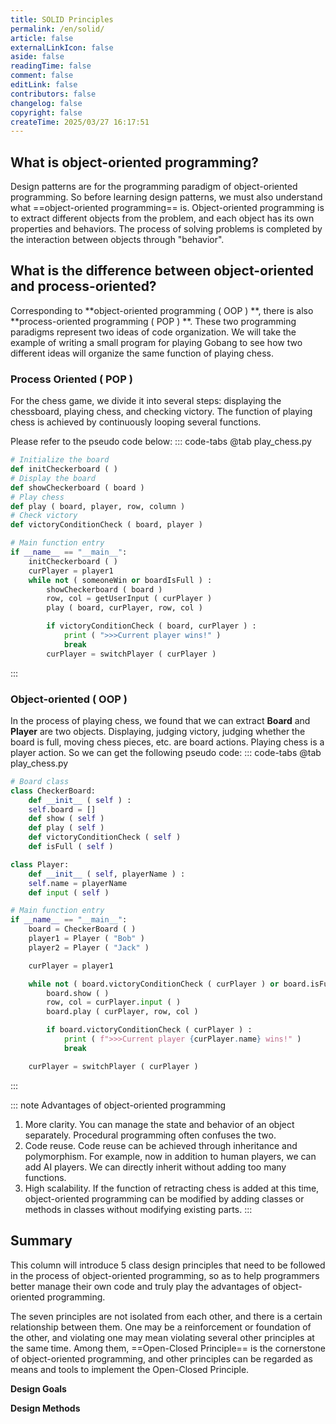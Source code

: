 ```yaml
---
title: SOLID Principles
permalink: /en/solid/
article: false
externalLinkIcon: false
aside: false
readingTime: false
comment: false
editLink: false
contributors: false
changelog: false
copyright: false
createTime: 2025/03/27 16:17:51
---
```

## What is object-oriented programming?
Design patterns are for the programming paradigm of object-oriented programming. So before learning design patterns, we must also understand what ==object-oriented programming== is. ​​Object-oriented programming is to extract different objects from the problem, and each object has its own properties and behaviors. The process of solving problems is completed by the interaction between objects through "behavior".

## What is the difference between object-oriented and process-oriented?
Corresponding to **object-oriented programming ( OOP ) **, there is also **process-oriented programming ( POP ) **. These two programming paradigms represent two ideas of code organization. We will take the example of writing a small program for playing Gobang to see how two different ideas will organize the same function of playing chess.

### Process Oriented ( POP )
For the chess game, we divide it into several steps: displaying the chessboard, playing chess, and checking victory. The function of playing chess is achieved by continuously looping several functions.

Please refer to the pseudo code below:
::: code-tabs
@tab play_chess.py
``` python
# Initialize the board
def initCheckerboard ( )
# Display the board
def showCheckerboard ( board )
# Play chess
def play ( board, player, row, column )
# Check victory
def victoryConditionCheck ( board, player )

# Main function entry
if __name__ == "__main__":
    initCheckerboard ( )
    curPlayer = player1
    while not ( someoneWin or boardIsFull ) :
        showCheckerboard ( board )
        row, col = getUserInput ( curPlayer )
        play ( board, curPlayer, row, col )

        if victoryConditionCheck ( board, curPlayer ) :
            print ( ">>>Current player wins!" )
            break
        curPlayer = switchPlayer ( curPlayer )
```
:::

### Object-oriented ( OOP )
In the process of playing chess, we found that we can extract **Board** and **Player** are two objects. Displaying, judging victory, judging whether the board is full, moving chess pieces, etc. are board actions. Playing chess is a player action. So we can get the following pseudo code:
::: code-tabs
@tab play_chess.py
```python
# Board class
class CheckerBoard:
    def __init__ ( self ) :
    self.board = []
    def show ( self )
    def play ( self )
    def victoryConditionCheck ( self )
    def isFull ( self )

class Player:
    def __init__ ( self, playerName ) :
    self.name = playerName
    def input ( self )

# Main function entry
if __name__ == "__main__":
    board = CheckerBoard ( )
    player1 = Player ( "Bob" )
    player2 = Player ( "Jack" )

    curPlayer = player1

    while not ( board.victoryConditionCheck ( curPlayer ) or board.isFull ( )) :
        board.show ( )
        row, col = curPlayer.input ( )
        board.play ( curPlayer, row, col )

        if board.victoryConditionCheck ( curPlayer ) :
            print ( f">>>Current player {curPlayer.name} wins!" )
            break

    curPlayer = switchPlayer ( curPlayer )
```
:::

::: note Advantages of object-oriented programming
1.  More clarity. You can manage the state and behavior of an object separately. Procedural programming often confuses the two.
2.  Code reuse. Code reuse can be achieved through inheritance and polymorphism. For example, now in addition to human players, we can add AI players. We can directly inherit without adding too many functions.
3.  High scalability. If the function of retracting chess is added at this time, object-oriented programming can be modified by adding classes or methods in classes without modifying existing parts.
:::

## Summary
This column will introduce 5 class design principles that need to be followed in the process of object-oriented programming, so as to help programmers better manage their own code and truly play the advantages of object-oriented programming.

The seven principles are not isolated from each other, and there is a certain relationship between them. One may be a reinforcement or foundation of the other, and violating one may mean violating several other principles at the same time. Among them, ==Open-Closed Principle== is the cornerstone of object-oriented programming, and other principles can be regarded as means and tools to implement the Open-Closed Principle.

**Design Goals**
<CardGrid>
<LinkCard title="Open-Closed Principle" href="/en/solid/ocp/" />
<LinkCard title="Lickskov Substitution Principle" href="/en/solid/lsp/" />
</CardGrid>

**Design Methods**
<CardGrid>
<LinkCard title="Single Responsibility Principle" href="/en/solid/srp/" />
<LinkCard title="Interface Segregation Principle" href="/en/solid/isp/" />
<LinkCard title="Dependency Inversion Principle" href="/en/solid/dip/" />
</CardGrid>
